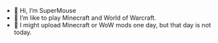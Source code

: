 - 👋 Hi, I’m SuperMouse
- 👀 I’m like to play Minecraft and World of Warcraft.
- 📅 I might upload Minecraft or WoW mods one day, but that day is not today.
